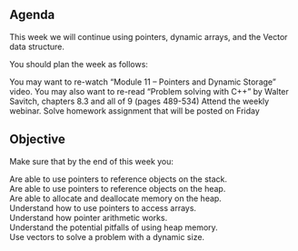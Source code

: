 ## Agenda

This week we will continue using pointers, dynamic arrays, and the Vector data structure.  

You should plan the week as follows:

You may want to re-watch “Module 11 – Pointers and Dynamic Storage” video.
You may also want to re-read “Problem solving with C++” by Walter Savitch, chapters 8.3 and all of 9 (pages 489-534)
Attend the weekly webinar.
Solve homework assignment that will be posted on Friday


## Objective

Make sure that by the end of this week you:

Are able to use pointers to reference objects on the stack. </br>
Are able to use pointers to reference objects on the heap. </br>
Are able to allocate and deallocate memory on the heap. </br>
Understand how to use pointers to access arrays. </br>
Understand how pointer arithmetic works. </br>
Understand the potential pitfalls of using heap memory. </br>
Use vectors to solve a problem with a dynamic size. </br>

